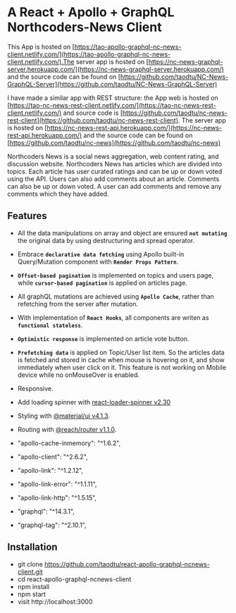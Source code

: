 # A React + Apollo + GraphQL Northcoders-News Client

This App is hosted on [https://tao-apollo-graphql-nc-news-client.netlify.com/](https://tao-apollo-graphql-nc-news-client.netlify.com/).The server app is hosted on [https://nc-news-graphql-server.herokuapp.com/](https://nc-news-graphql-server.herokuapp.com/) and the source code can be found on [https://github.com/taodtu/NC-News-GraphQL-Server](https://github.com/taodtu/NC-News-GraphQL-Server)

I have made a similar app with REST structure: the App web is hosted on [https://tao-nc-news-rest-client.netlify.com/](https://tao-nc-news-rest-client.netlify.com/) and source code is [https://github.com/taodtu/nc-news-rest-client](https://github.com/taodtu/nc-news-rest-client). The server app is hosted on [https://nc-news-rest-api.herokuapp.com/](https://nc-news-rest-api.herokuapp.com/) and the source code can be found on [https://github.com/taodtu/nc-news](https://github.com/taodtu/nc-news)

Northcoders News is a social news aggregation, web content rating, and discussion website. Northcoders News has articles which are divided into topics. Each article has user curated ratings and can be up or down voted using the API. Users can also add comments about an article. Comments can also be up or down voted. A user can add comments and remove any comments which they have added.

## Features

- All the data manipulations on array and object are ensured **`not mutating`** the original data by using destructuring and spread operator.

- Embrace **`declarative data fetching`** using Apollo built-in Query/Mutation component with **`Render Props Pattern`**.

- **`Offset-based pagination`** is implemented on topics and users page, while **`cursor-based pagination`** is applied on articles page.

- All graphQL mutations are achieved using **`Apollo Cache`**, rather than refetching from the server after mutation.

- With implementation of **`React Hooks`**, all components are writen as **`functional stateless`**.

- **`Optimistic response`** is implemented on article vote button.

- **`Prefetching data`** is applied on Topic/User list item. So the articles data is fetched and stored in cache when mouse is hovering on it, and show immediately when user click on it. This feature is not working on Mobile device while no onMouseOver is enabled.

- Responsive.

- Add loading spinner with [react-loader-spinner v2.30](https://www.npmjs.com/package/react-loader-spinner)

- Styling with [@material/ui v4.1.3](https://material-ui.com/).

- Routing with [@reach/router v1.1.0](https://reach.tech/router).

- "apollo-cache-inmemory": "^1.6.2",
- "apollo-client": "^2.6.2",
- "apollo-link": "^1.2.12",
- "apollo-link-error": "^1.1.11",
- "apollo-link-http": "^1.5.15",
- "graphql": "^14.3.1",
- "graphql-tag": "^2.10.1",

## Installation

- git clone https://github.com/taodtu/react-apollo-graphql-ncnews-client.git
- cd react-apollo-graphql-ncnews-client
- npm install
- npm start
- visit http://localhost:3000

